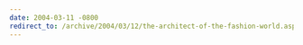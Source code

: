 ```yaml
---
date: 2004-03-11 -0800
redirect_to: /archive/2004/03/12/the-architect-of-the-fashion-world.aspx/
---
```

